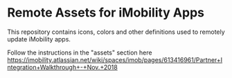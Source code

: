 # Remote Assets for iMobility Apps
This repository contains icons, colors and other definitions used to remotely
update iMobility apps.

Follow the instructions in the "assets" section here https://imobility.atlassian.net/wiki/spaces/imob/pages/613416961/Partner+Integration+Walkthrough+-+Nov.+2018
